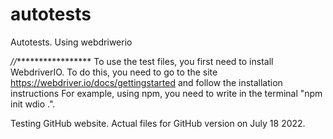 # autotests
Autotests. Using webdriwerio

*//******************
To use the test files, you first need to install WebdriverIO.
To do this, you need to go to the site https://webdriver.io/docs/gettingstarted and follow the installation instructions
For example, using npm, you need to write in the terminal "npm init wdio .".


Testing GitHub website. Actual files for GitHub version on July 18 2022.
